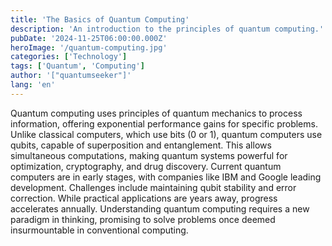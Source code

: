 ```yaml
---
title: 'The Basics of Quantum Computing'
description: 'An introduction to the principles of quantum computing.'
pubDate: '2024-11-25T06:00:00.000Z'
heroImage: '/quantum-computing.jpg'
categories: ['Technology']
tags: ['Quantum', 'Computing']
author: '["quantumseeker"]'
lang: 'en'
---
```


Quantum computing uses principles of quantum mechanics to process information, offering exponential performance gains for specific problems. Unlike classical computers, which use bits (0 or 1), quantum computers use qubits, capable of superposition and entanglement. This allows simultaneous computations, making quantum systems powerful for optimization, cryptography, and drug discovery. Current quantum computers are in early stages, with companies like IBM and Google leading development. Challenges include maintaining qubit stability and error correction. While practical applications are years away, progress accelerates annually. Understanding quantum computing requires a new paradigm in thinking, promising to solve problems once deemed insurmountable in conventional computing.
